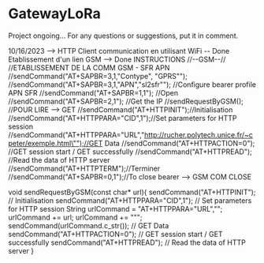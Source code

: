 # GatewayLoRa
Project ongoing...
For any questions or suggestions, put it in comment.

10/16/2023 --> HTTP Client communication en utilisant WiFi -- Done
Etablissement d'un lien GSM --> Done
INSTRUCTIONS
  //--GSM--//
  //ETABLISSEMENT DE LA COMM GSM - SFR APN
  //sendCommand("AT+SAPBR=3,1,\"Contype\", \"GPRS\"");
  //sendCommand("AT+SAPBR=3,1,\"APN\",\"sl2sfr\""); //Configure bearer profile APN SFR
  //sendCommand("AT+SAPBR=1,1"); //Open
  //sendCommand("AT+SAPBR=2,1"); //Get the IP
  //sendRequestByGSM();
  //POUR LIRE --> GET
  //sendCommand("AT+HTTPINIT");//Initialisation
  //sendCommand("AT+HTTPPARA=\"CID\",1");//Set parameters for HTTP session
  //sendCommand("AT+HTTPPARA=\"URL\",\"http://rucher.polytech.unice.fr/~cpeter/exemple.html\"");//GET Data
  //sendCommand("AT+HTTPACTION=0"); //GET session start / GET successfully
  //sendCommand("AT+HTTPREAD"); //Read the data of HTTP server
  //sendCommand("AT+HTTPTERM");//Terminer
  //sendCommand("AT+SAPBR=0,1");//To close bearer --> GSM COM CLOSE
  
void sendRequestByGSM(const char* url){
  sendCommand("AT+HTTPINIT");  // Initialisation
  sendCommand("AT+HTTPPARA=\"CID\",1");  // Set parameters for HTTP session
  String urlCommand = "AT+HTTPPARA=\"URL\",\"";
  urlCommand += url;
  urlCommand += "\"";
  sendCommand(urlCommand.c_str());  // GET Data
  sendCommand("AT+HTTPACTION=0");  // GET session start / GET successfully
  sendCommand("AT+HTTPREAD");  // Read the data of HTTP server
}